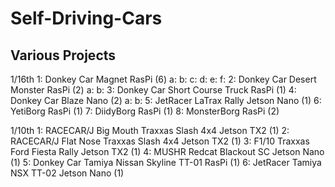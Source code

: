 # Self-Driving-Cars
Various Projects
--
1/16th
1: Donkey Car Magnet RasPi (6)
  a:
  b:
  c:
  d:
  e:
  f:
2: Donkey Car Desert Monster RasPi (2)
  a:
  b:
3: Donkey Car Short Course Truck RasPi (1)
4: Donkey Car Blaze Nano (2)
  a:
  b:
5: JetRacer LaTrax Rally Jetson Nano (1)
6: YetiBorg RasPi (1)
7: DiidyBorg RasPi (1)
8: MonsterBorg RasPi (2)

1/10th
1: RACECAR/J Big Mouth Traxxas Slash 4x4 Jetson TX2 (1)
2: RACECAR/J Flat Nose Traxxas Slash 4x4 Jetson TX2 (1)
3: F1/10 Traxxas Ford Fiesta Rally Jetson TX2 (1)
4: MUSHR Redcat Blackout SC Jetson Nano (1)
5: Donkey Car Tamiya Nissan Skyline TT-01 RasPi (1)
6: JetRacer Tamiya NSX TT-02 Jetson Nano (1)
